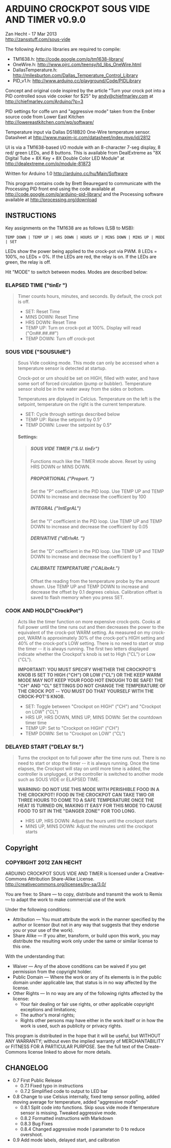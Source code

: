 ARDUINO CROCKPOT SOUS VIDE AND TIMER v0.9.0
===========================================
Zan Hecht - 17 Mar 2013  
http://zansstuff.com/sous-vide

The following Arduino libraries are required to compile:
* TM1638.h: http://code.google.com/p/tm1638-library/
* OneWire.h: http://www.pjrc.com/teensy/td_libs_OneWire.html
* DallasTemperature.h: http://milesburton.com/Dallas_Temperature_Control_Library
* PID_v1.h: http://www.arduino.cc/playground/Code/PIDLibrary

Concept and original code inspired by the article "Turn your crock pot into a
PID controlled sous vide cooker for $25" by andy@chiefmarley.com at
http://chiefmarley.com/Arduino/?p=3

PID settings for coffe urn and "aggressive mode" taken from the Ember source
code from Lower East Kitchen http://lowereastkitchen.com/wp/software/

Temperature input via Dallas DS18B20 One-Wire temperature sensor. Datasheet at
http://www.maxim-ic.com/datasheet/index.mvp/id/2812

UI is via a TM1638-based I/O module with an 8-character 7-seg display, 8 red/
green LEDs, and 8 buttons. This is available from DealExtreme as "8X Digital
Tube + 8X Key + 8X Double Color LED Module" at
http://dealextreme.com/p/module-81873

Written for Arduino 1.0 http://arduino.cc/hu/Main/Software

This program contains code by Brett Beauregard to communicate with the
Processing PID front end using the code available at
http://code.google.com/p/arduino-pid-library/ and
the Processing software available at http://processing.org/download

INSTRUCTIONS
------------

  Key assignments on the TM1638 are as follows (LSB to MSB):
  
    TEMP DOWN | TEMP UP | HRS DOWN | HOURS UP | MINS DOWN | MINS UP | MODE | SET

  LEDs show the power being applied to the crock-pot via PWM. 8 LEDs = 100%, no
  LEDs = 0%. If the LEDs are red, the relay is on. If the LEDs are green, the
  relay is off.

  Hit "MODE" to switch between modes. Modes are described below:

### ELAPSED TIME ("tinEr   ")
  
> Timer counts hours, minutes, and seconds. By default, the crock pot is off.
> * SET: Reset Time
> * MINS DOWN: Reset Time
> * HRS DOWN: Reset Time
> * TEMP UP: Turn on crock-pot at 100%. Display will read ("On##.##.##")
> * TEMP DOWN: Turn off crock-pot
  
### SOUS VIDE ("SOUSUIdE")
> Sous Vide cooking mode. This mode can only be accessed when a temperature
> sensor is detected at startup.
>    
> Crock-pot or urn should be set on HIGH, filled with water, and have some
> sort of forced circulation (pump or bubbler). Temperature sensor shold be
> in the water away from the sides or bottom.
>     
> Temperatures are diplayed in Celcius. Temperature on the left is the
> setpoint, temperature on the right is the current temperature.
>   
> * SET: Cycle through settings described below
> * TEMP UP: Raise the setpoint by 0.5°
> * TEMP DOWN: Lower the setpoint by 0.5°
> 
> #### Settings:
> > ##### SOUS VIDE TIMER ("S.U. tinEr")  
> > Functions much like the TIMER mode above. Reset by using HRS DOWN or MINS
> > DOWN.
> > 
> > ##### PROPORTIONAL ("Proport. ")  
> > Set the "P" coefficient in the PID loop. Use TEMP UP and TEMP DOWN to
> > increase and decrease the coefficient by 100
> > 
> > ##### INTEGRAL ("IntEgrAL")      
> > Set the "I" coefficient in the PID loop. Use TEMP UP and TEMP DOWN to
> > increase and decrease the coefficient by 0.05
> > 
> > ##### DERIVATIVE ("dErIvAt. ")      
> > Set the "D" coefficient in the PID loop. Use TEMP UP and TEMP DOWN to
> > increase and decrease the coefficient by 1
> > 
> > ##### CALIBRATE TEMPERATURE ("CALibrAt.")
> > Offset the reading from the temperature probe by the amount shown. Use 
> > TEMP UP and TEMP DOWN to increase and decrease the offset by 0.1 degrees
> > celsius. Calibration offset is saved to flash memory when you press SET.
  
### COOK AND HOLD("CrockPot")
> Acts like the timer function on more expensive crock-pots. Cooks at full
> power until the time runs out and then decreases the power to the equivalent
> of the crock-pot WARM setting. As measured on my crock-pot, WARM is
> approximately 30% of the crock-pot's HIGH setting and 40% of the crock-pot's
> LOW setting. There is no need to start or stop the timer -- it is always
> running. The first two letters displayed indicate whether the Crockpot's knob
> is set to High ("CL") or Low ("CL").
>    
> **IMPORTANT: YOU MUST SPECIFY WHETHER THE CROCKPOT'S KNOB IS SET TO HIGH ("CH")**
> **OR LOW ("CL") OR THE KEEP WARM MODE MAY NOT KEEP YOUR FOOD HOT ENOUGH TO BE**
> **SAFE! THE "CH" AND "CL" SETTINGS DO NOT CHANGE THE TEMPERATURE OF THE CROCK**
> **POT -- YOU MUST DO THAT YOURSELF WITH THE CROCK-POT'S KNOB.**
>    
> * SET: Toggle between "Crockpot on HIGH" ("CH") and "Crockpot on LOW" ("CL")
> * HRS UP, HRS DOWN, MINS UP, MINS DOWN: Set the countdown timer time
> * TEMP UP: Set to "Crockpot on HIGH" ("CH")
> * TEMP DOWN: Set to "Crockpot on LOW" ("CL")

### DELAYED START ("DELAY St.")
> Turns the crockpot on to full power after the time runs out. There is no need
> to start or stop the timer -- it is always running. Once the time elapses,
> the Crockpot will stay on until more time is added, the controller is
> unplugged, or the controller is switched to another mode such as SOUS VIDE or
> ELAPSED TIME.
> 
> **WARNING: DO NOT USE THIS MODE WITH PERISHIBLE FOOD IN A THE CROCKPOT!**
> **FOOD IN THE CROCKPOT CAN TAKE TWO OR THREE HOURS TO COME TO A SAFE**
> **TEMPERATURE ONCE THE HEAT IS TURNED ON, MAKING IT EASY FOR THIS MODE TO**
> **CAUSE FOOD TO SIT IN THE "DANGER ZONE" FOR TOO LONG.**
>
> * HRS UP, HRS DOWN: Adjust the hours until the crockpot starts
> * MINS UP, MINS DOWN: Adjust the minutes until the crockpot starts


Copyright
---------

### COPYRIGHT 2012 ZAN HECHT

ARDUINO CROCKPOT SOUS VIDE AND TIMER is licensed under a Creative-
Commons Attribution Share-Alike License.
http://creativecommons.org/licenses/by-sa/3.0/

You are free:
to Share — to copy, distribute and transmit the work
to Remix — to adapt the work
to make commercial use of the work

Under the following conditions:
* Attribution — You must attribute the work in the manner specified
by the author or licensor (but not in any way that suggests that
they endorse you or your use of the work).
* Share Alike — If you alter, transform, or build upon this work,
you may distribute the resulting work only under the same or similar
license to this one.

With the understanding that:
* Waiver — Any of the above conditions can be waived if you get
permission from the copyright holder.
* Public Domain — Where the work or any of its elements is in the
public domain under applicable law, that status is in no way
affected by the license.
* Other Rights — In no way are any of the following rights affected
by the license:
  * Your fair dealing or fair use rights, or other applicable
  copyright exceptions and limitations;
  * The author's moral rights;
  * Rights other persons may have either in the work itself or in
  how the work is used, such as publicity or privacy rights.

This program is distributed in the hope that it will be useful,
but WITHOUT ANY WARRANTY; without even the implied warranty of
MERCHANTABILITY or FITNESS FOR A PARTICULAR PURPOSE. See the full
text of the Create-Commons license linked to above for more details.

CHANGELOG
---------

* 0.7 First Public Release  
  * 0.7.1 Fixed typo in instructions  
  * 0.7.2 Simplified code to output to LED bar  
* 0.8 Change to use Celsius internally, fixed temp sensor polling, added moving average for temperature, added "aggressive mode"  
  * 0.8.1 Split code into functions. Skip sous vide mode if temperature sensor is missing. Tweaked aggressive mode.
  * 0.8.2 Formatted instructions with Markdown
  * 0.8.3 Bug Fixes
  * 0.8.4 Changed aggressive mode I parameter to 0 to reduce overshoot.
* 0.9 Add mode labels, delayed start, and calibration
